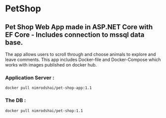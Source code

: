 # PetShop
## Pet Shop Web App made in ASP.NET Core with EF Core - Includes connection to mssql data base. 
The app allows users to scroll through and choose animals to explore and leave comments.
This app includes Docker-file and Docker-Compose which works with images published on docker hub.  


### Application Server :
`
docker pull nimrodshai/pet-shop-app:1.1
`
### The DB :
`
docker pull nimrodshai/pet-shop:1.1
`
